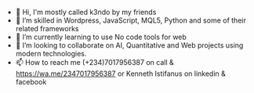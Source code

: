 - 👋 Hi, I'm mostly called k3ndo by my friends
- 👀 I’m skilled in Wordpress, JavaScript, MQL5, Python and some of their related frameworks 
- 🌱 I’m currently learning to use No code tools for web
- 💞️ I’m looking to collaborate on AI, Quantitative and Web projects using modern technologies.
- 📫 How to reach me (+234)7017956387 on call & https://wa.me/2347017956387 or Kenneth Istifanus on linkedin & facebook

<!---
realkendo/realkendo is a ✨ special ✨ repository because its `README.md` (this file) appears on your GitHub profile.
You can click the Preview link to take a look at your changes.
--->
